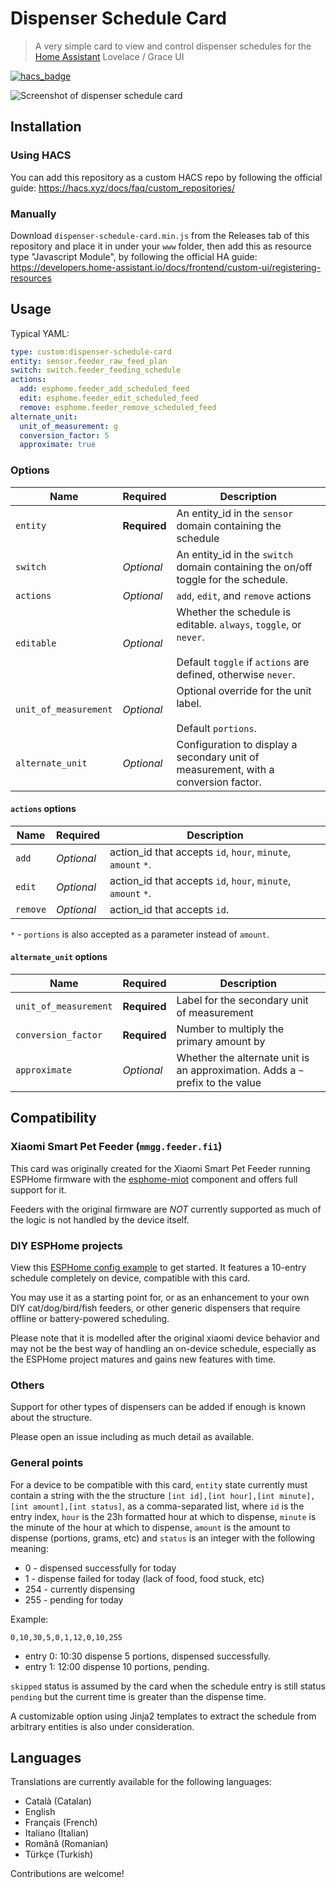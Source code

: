 # Dispenser Schedule Card

> A very simple card to view and control dispenser schedules for the 
> [Home Assistant](https://www.home-assistant.io/) Lovelace / Grace UI


[![hacs_badge](https://img.shields.io/badge/HACS-Custom-41BDF5.svg?style=for-the-badge)](https://github.com/hacs/integration)


![Screenshot of dispenser schedule card](docs/screenshot.png)

## Installation

### Using HACS

You can add this repository as a custom HACS repo by following the official guide:
https://hacs.xyz/docs/faq/custom_repositories/

### Manually

Download `dispenser-schedule-card.min.js` from the Releases tab of this 
repository and place it in under your `www` folder, then add this as resource 
type "Javascript Module", by following the official HA guide: 
https://developers.home-assistant.io/docs/frontend/custom-ui/registering-resources

## Usage

Typical YAML:

```yaml
type: custom:dispenser-schedule-card
entity: sensor.feeder_raw_feed_plan
switch: switch.feeder_feeding_schedule
actions:
  add: esphome.feeder_add_scheduled_feed
  edit: esphome.feeder_edit_scheduled_feed
  remove: esphome.feeder_remove_scheduled_feed
alternate_unit:
  unit_of_measurement: g
  conversion_factor: 5
  approximate: true
```

### Options

|  Name                 |   Required   | Description                                                                                                                             |
|-----------------------|--------------|-----------------------------------------------------------------------------------------------------------------------------------------|
| `entity`              | **Required** | An entity_id in the `sensor` domain containing the schedule                                                                             |
| `switch`              |  *Optional*  | An entity_id in the `switch` domain containing the on/off toggle for the schedule.                                                      |
| `actions`             |  *Optional*  | `add`, `edit`, and `remove` actions                                                                                                     |
| `editable`            |  *Optional*  | Whether the schedule is editable. `always`, `toggle`, or `never`.<br><br> Default `toggle` if `actions` are defined, otherwise `never`. |
| `unit_of_measurement` |  *Optional*  | Optional override for the unit label. <br><br> Default `portions`.                                                                      |
| `alternate_unit`      |  *Optional*  | Configuration to display a secondary unit of measurement, with a conversion factor.                                                     |

#### `actions` options
|  Name    |  Required  | Description                                                                                   |
|----------|------------|-----------------------------------------------------------------------------------------------|
| `add`    | *Optional* | action_id that accepts `id`, `hour`, `minute`, `amount` `*`.                                     |
| `edit`   | *Optional* | action_id that accepts `id`, `hour`, `minute`, `amount` `*`.                                     |
| `remove` | *Optional* | action_id that accepts `id`.                                                                  |

`*` - `portions` is also accepted as a parameter instead of `amount`.

#### `alternate_unit` options

|  Name                 |   Required   | Description                                                                    |
|-----------------------|--------------|--------------------------------------------------------------------------------|
| `unit_of_measurement` | **Required** | Label for the secondary unit of measurement                                    |
| `conversion_factor`   | **Required** | Number to multiply the primary amount by                                       |
| `approximate`         |  *Optional*  | Whether the alternate unit is an approximation. Adds a `~` prefix to the value |


## Compatibility

### Xiaomi Smart Pet Feeder (`mmgg.feeder.fi1`)

This card was originally created for the Xiaomi Smart Pet Feeder running 
ESPHome firmware with the [esphome-miot](https://github.com/dhewg/esphome-miot/blob/main/config/mmgg.feeder.fi1.yaml) 
component and offers full support for it.

Feeders with the original firmware are *NOT* currently supported as much of the
logic is not handled by the device itself.

### DIY ESPHome projects

View this [ESPHome config example](./docs/dispenser-blueprint.yaml) to get started.
It features a 10-entry schedule completely on device, compatible with this card.

You may use it as a starting point for, or as an enhancement to your own DIY
cat/dog/bird/fish feeders, or other generic dispensers that require offline 
or battery-powered scheduling.

Please note that it is modelled after the original xiaomi device behavior and 
may not be the best way of handling an on-device schedule, especially as the
ESPHome project matures and gains new features with time.

### Others

Support for other types of dispensers can be added if enough is known
about the structure. 

Please open an issue including as much detail as available.

### General points

For a device to be compatible with this card, `entity` state currently must
contain a string with the the structure
`[int id],[int hour],[int minute],[int amount],[int status]`, as a 
comma-separated list, where `id` is the entry index, `hour` is the 23h formatted
hour at which to dispense, `minute` is the minute of the hour at which to dispense, `amount`
is the amount to dispense (portions, grams, etc) and `status` is an 
integer with the following meaning:
 -   0 - dispensed successfully for today
 -   1 - dispense failed for today (lack of food, food stuck, etc)
 - 254 - currently dispensing
 - 255 - pending for today

Example:

`0,10,30,5,0,1,12,0,10,255`

- entry 0: 10:30 dispense 5 portions, dispensed successfully.
- entry 1: 12:00 dispense 10 portions, pending.

`skipped` status is assumed by the card when the schedule entry is still status
`pending` but the current time is greater than the dispense time.

A customizable option using Jinja2 templates to extract the schedule from
arbitrary entities is also under consideration.


## Languages

Translations are currently available for the following languages:

- Català (Catalan)
- English
- Français (French)
- Italiano (Italian)
- Română (Romanian)
- Türkçe (Turkish)

Contributions are welcome!
